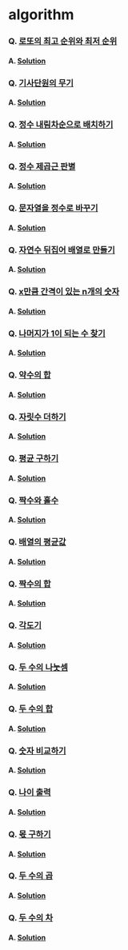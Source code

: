 # algorithm

### Q. [로또의 최고 순위와 최저 순위](https://school.programmers.co.kr/learn/courses/30/lessons/77484)
#### A. [Solution](https://github.com/everydayspring/algorithm/blob/master/src/q77484/Solution.java)

### Q. [기사단원의 무기](https://school.programmers.co.kr/learn/courses/30/lessons/136798)
#### A. [Solution](https://github.com/everydayspring/algorithm/blob/master/src/q136798/Solution.java)


### Q. [정수 내림차순으로 배치하기](https://school.programmers.co.kr/learn/courses/30/lessons/12933)
#### A. [Solution](https://github.com/everydayspring/algorithm/blob/master/src/q12933/Solution.java)

### Q. [정수 제곱근 판별](https://school.programmers.co.kr/learn/courses/30/lessons/12934)
#### A. [Solution](https://github.com/everydayspring/algorithm/blob/master/src/q12934/Solution.java)

### Q. [문자열을 정수로 바꾸기](https://school.programmers.co.kr/learn/courses/30/lessons/12925)
#### A. [Solution](https://github.com/everydayspring/algorithm/blob/master/src/q12925/Solution.java)

### Q. [자연수 뒤집어 배열로 만들기](https://school.programmers.co.kr/learn/courses/30/lessons/12932)
#### A. [Solution](https://github.com/everydayspring/algorithm/blob/master/src/q12932/Solution.java)

### Q. [x만큼 간격이 있는 n개의 숫자](https://school.programmers.co.kr/learn/courses/30/lessons/12954)
#### A. [Solution](https://github.com/everydayspring/algorithm/blob/master/src/q12954/Solution.java)

### Q. [나머지가 1이 되는 수 찾기](https://school.programmers.co.kr/learn/courses/30/lessons/87389)
#### A. [Solution](https://github.com/everydayspring/algorithm/blob/master/src/q87389/Solution.java)

### Q. [약수의 합](https://school.programmers.co.kr/learn/courses/30/lessons/12928)
#### A. [Solution](https://github.com/everydayspring/algorithm/blob/master/src/q12928/Solution.java)

### Q. [자릿수 더하기](https://school.programmers.co.kr/learn/courses/30/lessons/12931)
#### A. [Solution](https://github.com/everydayspring/algorithm/blob/master/src/q12931/Solution.java)

### Q. [평균 구하기](https://school.programmers.co.kr/learn/courses/30/lessons/12944)
#### A. [Solution](https://github.com/everydayspring/algorithm/blob/master/src/q12944/Solution.java)

### Q. [짝수와 홀수](https://school.programmers.co.kr/learn/courses/30/lessons/12937)
#### A. [Solution](https://github.com/everydayspring/algorithm/blob/master/src/q12937/Solution.java)

### Q. [배열의 평균값](https://school.programmers.co.kr/learn/courses/30/lessons/120817)
#### A. [Solution](https://github.com/everydayspring/algorithm/blob/master/src/q120817/Solution.java)

### Q. [짝수의 합](https://school.programmers.co.kr/learn/courses/30/lessons/120831)
#### A. [Solution](https://github.com/everydayspring/algorithm/blob/master/src/q120831/Solution.java)

### Q. [각도기](https://school.programmers.co.kr/learn/courses/30/lessons/120829)
#### A. [Solution](https://github.com/everydayspring/algorithm/blob/master/src/q120829/Solution.java)

### Q. [두 수의 나눗셈](https://school.programmers.co.kr/learn/courses/30/lessons/120806)
#### A. [Solution](https://github.com/everydayspring/algorithm/blob/master/src/q120806/Solution.java)

### Q. [두 수의 합](https://school.programmers.co.kr/learn/courses/30/lessons/120802)
#### A. [Solution](https://github.com/everydayspring/algorithm/blob/master/src/q120802/Solution.java)

### Q. [숫자 비교하기](https://school.programmers.co.kr/learn/courses/30/lessons/120807)
#### A. [Solution](https://github.com/everydayspring/algorithm/blob/master/src/q120807/Solution.java)

### Q. [나이 출력](https://school.programmers.co.kr/learn/courses/30/lessons/120820)
#### A. [Solution](https://github.com/everydayspring/algorithm/blob/master/src/q120820/Solution.java)

### Q. [몫 구하기](https://school.programmers.co.kr/learn/courses/30/lessons/120805)
#### A. [Solution](https://github.com/everydayspring/algorithm/blob/master/src/q120805/Solution.java)

### Q. [두 수의 곱](https://school.programmers.co.kr/learn/courses/30/lessons/120804)
#### A. [Solution](https://github.com/everydayspring/algorithm/blob/master/src/q120804/Solution.java)

### Q. [두 수의 차](https://school.programmers.co.kr/learn/courses/30/lessons/120803)
#### A. [Solution](https://github.com/everydayspring/algorithm/blob/master/src/q120803/Solution.java)


